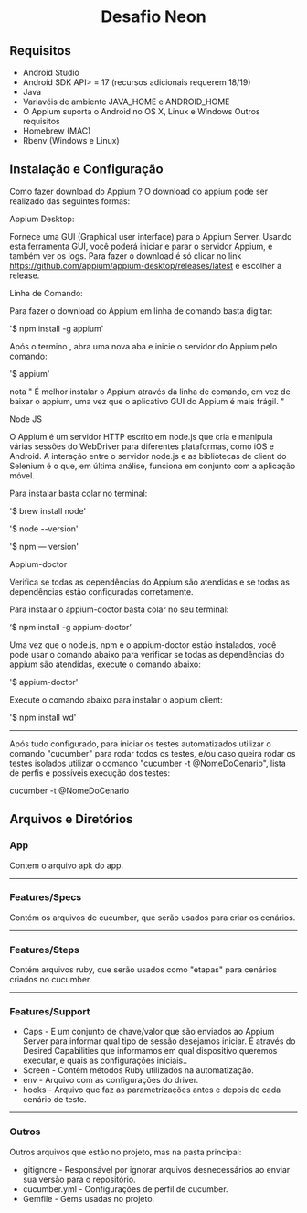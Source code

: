 <h1 align="center">Desafio Neon</h1>

## Requisitos 
- Android Studio
- Android SDK API> = 17 (recursos adicionais requerem 18/19)
- Java
- Variavéis de ambiente JAVA_HOME e ANDROID_HOME
- O Appium suporta o Android no OS X, Linux e Windows
Outros requisitos
- Homebrew (MAC)
- Rbenv (Windows e Linux)
## Instalação e Configuração 
Como fazer download do Appium ?
O download do appium pode ser realizado das seguintes formas:

Appium Desktop:

Fornece uma GUI (Graphical user interface) para o Appium Server. Usando esta ferramenta GUI, você poderá iniciar e parar o servidor Appium, e também ver os logs. Para fazer o download é só clicar no link https://github.com/appium/appium-desktop/releases/latest e escolher a release.

Linha de Comando:

Para fazer o download do Appium em linha de comando basta digitar:

'$ npm install -g appium'

Após o termino , abra uma nova aba e inicie o servidor do Appium pelo comando:

'$ appium'

nota " É melhor instalar o Appium através da linha de comando, em vez de baixar o appium, uma vez que o aplicativo GUI do Appium é mais frágil. "

Node JS

O Appium é um servidor HTTP escrito em node.js que cria e manipula várias sessões do WebDriver para diferentes plataformas, como iOS e Android. A interação entre o servidor node.js e as bibliotecas de client do Selenium é o que, em última análise, funciona em conjunto com a aplicação móvel.

Para instalar basta colar no terminal:

'$ brew install node'

'$ node --version'

'$ npm — version'

Appium-doctor

Verifica se todas as dependências do Appium são atendidas e se todas as dependências estão configuradas corretamente.

Para instalar o appium-doctor basta colar no seu terminal:

‘$ npm install -g appium-doctor’

Uma vez que o node.js, npm e o appium-doctor estão instalados, você pode usar o comando abaixo para verificar se todas as dependências do appium são atendidas, execute o comando abaixo:

'$ appium-doctor'

Execute o comando abaixo para instalar o appium client:

'$ npm install wd'

--- 

Após tudo configurado, para iniciar os testes automatizados utilizar o comando "cucumber" para rodar todos os testes, e/ou caso queira rodar os testes isolados utilizar o comando "cucumber -t @NomeDoCenario", lista de perfis e possíveis execução dos testes:

cucumber -t @NomeDoCenario


<h2>Arquivos e Diretórios</h2>

### App

Contem o arquivo apk do app.

---

### Features/Specs

Contém os arquivos de cucumber, que serão usados ​​para criar os cenários.

---

### Features/Steps

Contém arquivos ruby, que serão usados ​​como "etapas" para cenários criados no cucumber.

---

### Features/Support

  - Caps - E um conjunto de chave/valor que são enviados ao Appium Server para informar qual tipo de sessão desejamos iniciar. É através do Desired Capabilities que informamos em qual dispositivo queremos executar, e quais as configurações iniciais..
  - Screen - Contém métodos Ruby utilizados na automatização.
  - env - Arquivo com as configurações do driver.
  - hooks - Arquivo que faz as parametrizações antes e depois de cada cenário de teste.

---

### Outros

Outros arquivos que estão no projeto, mas na pasta principal:

  - gitignore - Responsável por ignorar arquivos desnecessários ao enviar sua versão para o repositório.
  - cucumber.yml - Configurações de perfil de cucumber.
  - Gemfile - Gems usadas no projeto.
